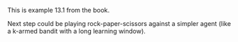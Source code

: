 This is example 13.1 from the book.

Next step could be playing rock-paper-scissors against a simpler agent (like a k-armed bandit with a long learning window).


